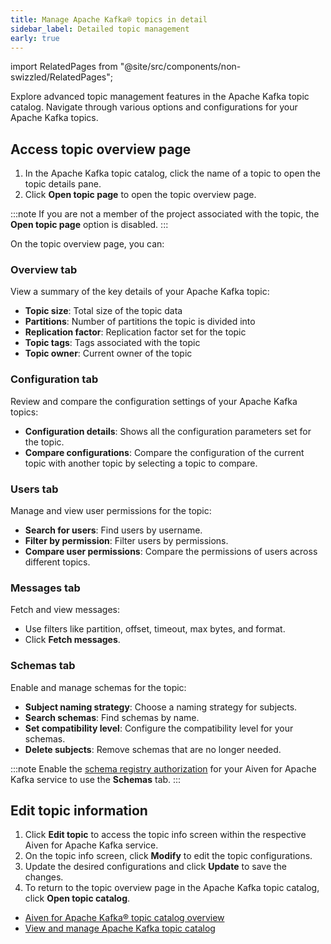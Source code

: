 ```yaml
---
title: Manage Apache Kafka® topics in detail
sidebar_label: Detailed topic management
early: true
---
```

import RelatedPages from "@site/src/components/non-swizzled/RelatedPages";

Explore advanced topic management features in the Apache Kafka topic catalog. Navigate through various options and configurations for your Apache Kafka topics.

## Access topic overview page

1. In the Apache Kafka topic catalog, click the name of a topic to open the topic details
   pane.
1. Click **Open topic page** to open the topic overview page.

:::note
If you are not a member of the project associated with the topic, the
**Open topic page** option is disabled.
:::


On the topic overview page, you can:

### Overview tab

View a summary of the key details of your Apache Kafka topic:

- **Topic size**: Total size of the topic data
- **Partitions**: Number of partitions the topic is divided into
- **Replication factor**: Replication factor set for the topic
- **Topic tags**: Tags associated with the topic
- **Topic owner**: Current owner of the topic

### Configuration tab

Review and compare the configuration settings of your Apache Kafka topics:

- **Configuration details**: Shows all the configuration parameters set for the topic.
- **Compare configurations**: Compare the configuration of the current topic with
  another topic by selecting a topic to compare.

### Users tab

Manage and view user permissions for the topic:

- **Search for users**: Find users by username.
- **Filter by permission**: Filter users by permissions.
- **Compare user permissions**: Compare the permissions of users across different topics.

### Messages tab

Fetch and view messages:

- Use filters like partition, offset, timeout, max bytes, and format.
- Click **Fetch messages**.

### Schemas tab

Enable and manage schemas for the topic:

- **Subject naming strategy**: Choose a naming strategy for subjects.
- **Search schemas**: Find schemas by name.
- **Set compatibility level**: Configure the compatibility level for your schemas.
- **Delete subjects**: Remove schemas that are no longer needed.

:::note
Enable the [schema registry authorization](/docs/products/kafka/concepts/schema-registry-authorization)
for your Aiven for Apache Kafka service to use the **Schemas** tab.
:::

## Edit topic information

1. Click **Edit topic** to access the topic info screen within the
   respective Aiven for Apache Kafka service.
1. On the topic info screen, click **Modify** to edit the topic configurations.
1. Update the desired configurations and click **Update** to save the changes.
1. To return to the topic overview page in the Apache Kafka topic catalog,
   click **Open topic catalog**.

<RelatedPages/>

- [Aiven for Apache Kafka® topic catalog overview](/docs/products/kafka/concepts/topic-catalog-overview)
- [View and manage Apache Kafka topic catalog](/docs/products/kafka/howto/view-kafka-topic-catalog)
